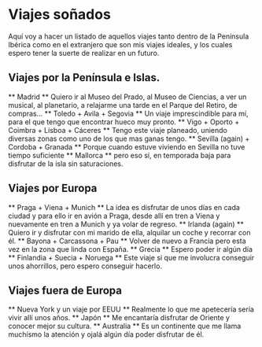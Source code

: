 # Viajes soñados

Aquí voy a hacer un listado de aquellos viajes tanto dentro de la Península Ibérica como en el extranjero que son mis viajes ideales, y los cuales espero tener la suerte de realizar en un futuro.

## Viajes por la Península e Islas.

** Madrid ** Quiero ir al Museo del Prado, al Museo de Ciencias, a ver un musical, al planetario, a relajarme una tarde en el Parque del Retiro, de compras...
** Toledo + Avila + Segovia ** Un viaje imprescindible para mí, para el que tengo que encontrar hueco muy pronto.
** Vigo + Oporto + Coimbra + Lisboa + Cáceres ** Tengo este viaje planeado, uniendo diversas zonas como uno de los que mas ganas tengo.
** Sevilla (again) + Cordoba + Granada ** Porque cuando estuve viviendo en Sevilla no tuve tiempo suficiente
** Mallorca ** pero eso sí, en temporada baja para disfrutar de la isla sin saturaciones.

## Viajes por Europa

** Praga + Viena + Munich ** La idea es disfrutar de unos días en cada ciudad y para ello ir en avión a Praga, desde allí en tren a Viena y nuevamente en tren a Munich y ya volar de regreso.
** Irlanda (again) ** Quiero ir y disfrutar con mi marido de ella, alquilar un coche y recorrar con él.
** Bayona + Carcassona + Pau ** Volver de nuevo a Francia pero esta vez en la zona que linda con España.
** Grecia ** Espero poder ir algún día
** Finlandia + Suecia + Noruega ** Este viaje si que me involucra conseguir unos ahorrillos, pero espero conseguir hacerlo.

## Viajes fuera de Europa

** Nueva York y un viaje por EEUU ** Realmente lo que me apetecería sería vivir allí unos años.
** Japón ** Me encantaría disfrutar de Oriente y conocer mejor su cultura.
** Australia ** Es un continente que me llama muchísmo la atención y ojalá algún día poder disfrutar de él.
